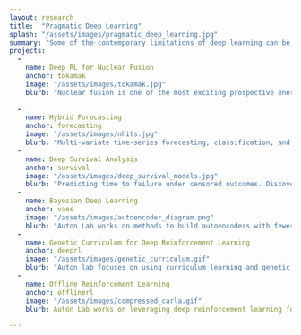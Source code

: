 ```yaml
---
layout: research
title:  "Pragmatic Deep Learning"
splash: "/assets/images/pragmatic_deep_learning.jpg"
summary: "Some of the contemporary limitations of deep learning can be traced back to the fields early days. At Auton Lab, we try to unlock the same benefits of deep learning with novel approaches that reduce the complexity or the appetite for data. Additionally, a goal is to increase interpretability by keeping models as simple. This thrust involves building new model classes that are capable of deep learning while possessing structural advantages that make the methods applicable in select real-world contexts."
projects:
  -
    name: Deep RL for Nuclear Fusion
    anchor: tokamak
    image: "/assets/images/tokamak.jpg"
    blurb: "Nuclear fusion is one of the most exciting prospective energy generation technologies available to humanity. By replicating the nuclear reaction that takes place in the sun, one could extract millions of times more energy per gram of fuel than by using traditional combustion methods. The most promising technologies for fusion require a plasma to be magnetically confied and heated to extreme temperatures. Because the dynamics of plasma are complex, they are difficult to model and simulate, and it is challenging to design controllers which can achieve the neccesary conditions for fusion. Auton Lab uses AI to learn dynamics models and value functions for plasma control problems that can help us achieve successful controlled fusion. We tackle problems like regulating the plasma pressure, predicting potential 'disruptions' in confinement, and safe shutdown of the machine. We have demonstrated in experiments on the DIII-D tokamak in San Diego that AI can successfully predict the evolution of plasma dynamics and find controls that can successfully achieve goal plasma states. As projects like the ITER tokamak in France become operational, we hope that our work can inspire additional applications of AI to achieve fusion reactions with positive net energy."
   
  - 
    name: Hybrid Forecasting
    anchor: forecasting
    image: "/assets/images/nhits.jpg"
    blurb: "Multi-variate time-series forecasting, classification, and anomaly detection. Incorporating exogenous variables to reduce forecasting error. Learning heirarchical, structural elements of data to aid in forecasting."
  -
    name: Deep Survival Analysis
    anchor: survival
    image: "/assets/images/deep_survival_models.jpg"
    blurb: "Predicting time to failure under censored outcomes. Discovering effective interventions under assumptions of heterogeneity."
  -
    name: Bayesian Deep Learning
    anchor: vaes
    image: "/assets/images/autoencoder_diagram.png"
    blurb: "Auton Lab works on methods to build autoencoders with fewer parameters than deep network alternatives, trading fidelity for scalability. This work enables accurate forecasting for long windows into the future. Variational autoencoders break the assumption of independence among subsequent layers in the network. That reduces complexity of the model but maintains performance. Reduces time to train, resource consumption, etc."
  -
    name: Genetic Curriculum for Deep Reinforcement Learning
    anchor: deeprl
    image: "/assets/images/genetic_curriculum.gif"
    blurb: "Auton lab focuses on using curriculum learning and genetic algorithms to sample-efficiently train an RL agent against the long tail of scenarios (last 10% of scenarios that are difficult to train). One approach to achieve robustness is to use adversarial agents to inject noise during training to steer the exploration towards these challenging scenarios. However, this often converges to worst case situations in which the protagonist cannot learn and requires expert supervision to avoid this issue. Instead, we use genetic algorithms to generate adversarial scenarios. Generated via genetic algorithms, these scenarios are similar to each other and can work as a curricular RL where skills are transferred between similar tasks of varying difficulty levels. Empirical results show that our algorithm results in RL agents 2 ~ 8 times less likely to fail a task without scrificing performance (average cumulative rewards)."
  -
    name: Offline Reinforcement Learning
    anchor: offlinerl
    image: "/assets/images/compressed_carla.gif"
    blurb: Auton Lab works on leveraging deep reinforcement learning for motion planning in autonomous driving. While traditional motion planning approaches rely on handcrafted heuristics and brittle, hard-coded policies, we’re interested in how reinforcement learning can be used to automate this process by learning from data. We have investigated how online reinforcement learning algorithms can be deployed on autonomous vehicles in simulation, and have used state-of-the-art on-policy and off-policy approaches to solve various simulated driving benchmarks. We are exploring how we can continue to scale these approaches to tackle more complicated scenarios and how we can accelerate training by exploiting parallelism. Additionally, the lab is focused on offline reinforcement learning, which can learn policies from large datasets of previously collected trajectories without requiring on-policy samples. This work is crucial for bringing reinforcement learning approaches to safety-critical real-world domains like autonomous driving. We develop both model-based and model-free approaches and explore their effectiveness in settings with various degrees of data quality."

---
```

<!--
  -
    name: Deep Creativity
    anchor: creative
    image: "/assets/images/creative_ai_sculpture.jpg"
    blurb: "Style infusion, morphing of images. [blank]"
---
-->

<!-- Notes


-->


  
